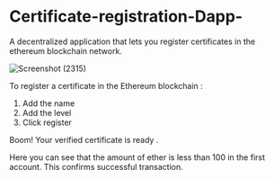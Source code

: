 # Certificate-registration-Dapp-
A decentralized application that lets you register certificates in the ethereum blockchain network.


![Screenshot (2315)](https://user-images.githubusercontent.com/30749584/85924162-040cf600-b8ae-11ea-8717-39efbaec3189.png)

To register a certificate in the Ethereum blockchain :
1. Add the name
2. Add the level 
3. Click register 

Boom! Your verified certificate is ready . 


Here you can see that the amount of ether is less than 100 in the first account. 
This confirms successful transaction.
